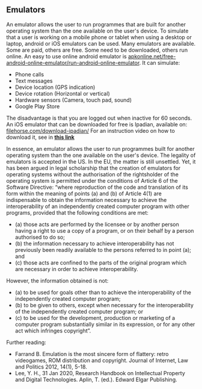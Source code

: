 ## Emulators 

An emulator allows the user to run programmes that are built for another operating system than the one available on the user's device. To simulate that a user is working on a mobile phone or tablet when using a desktop or laptop, android or iOS emulators can be used. Many emulators are available. Some are paid, others are free. Some need to be downloaded, others run online. 
An easy to use online android emulator is [apkonline.net/free-android-online-emulator/run-android-online-emulator](https://www.apkonline.net/free-android-online-emulator/run-android-online-emulator). It can simulate:
* Phone calls
* Text messages
* Device location (GPS indication)
* Device rotation (Horizontal or vertical)
* Hardware sensors (Camera, touch pad, sound)
* Google Play Store

The disadvantage is that you are logged out when inactive for 60 seconds.
An iOS emulator that can be downloaded for free is Ipadian, available on: [filehorse.com/download-ipadian/](https://www.filehorse.com/download-ipadian/) For an instruction video on how to download it, see in [**this link**](https://www.youtube.com/watch?v=L8mGht_N6MY)

In essence, an emulator allows the user to run programmes built for another operating system than the one available on the user's device.  The legality of emulators is accepted in the US. In the EU, the matter is still unsettled. Yet, it has been argued in legal scholarship that the creation of emulators for operating systems without the authorisation of the rightsholder of the operating system is permitted under the conditions of Article 6 of the Software Directive:
“where reproduction of the code and translation of its form within the meaning of points (a) and (b) of Article 4(1) are indispensable to obtain the information necessary to achieve the interoperability of an independently created computer program with other programs, provided that the following conditions are met:
- (a)	those acts are performed by the licensee or by another person having a right to use a copy of a program, or on their behalf by a person authorised to do so;
- (b)	the information necessary to achieve interoperability has not previously been readily available to the persons referred to in point (a); and
- (c)	those acts are confined to the parts of the original program which are necessary in order to achieve interoperability.

However, the information obtained is not:
- (a)	to be used for goals other than to achieve the interoperability of the independently created computer program;
- (b)	to be given to others, except when necessary for the interoperability of the independently created computer program; or
- (c)	to be used for the development, production or marketing of a computer program substantially similar in its expression, or for any other act which infringes copyright”.

Further reading: 
- Farrand B. Emulation is the most sincere form of flattery: retro videogames, ROM distribution and copyright. Journal of Internet, Law and Politics 2012, 14(1), 5-18.
- Lee, Y. H., 31 Jan 2020, Research Handbook on Intellectual Property and Digital Technologies. Aplin, T. (ed.). Edward Elgar Publishing.
